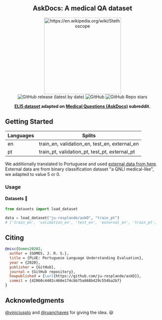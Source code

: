 <br />
<div align="center">
    <h2 align="center">AskDocs: A medical QA dataset</h2>
    <img src="https://images.emojiterra.com/google/noto-emoji/v2.034/512px/1fa7a.png" alt="https://en.wikipedia.org/wiki/Stethoscope" width="250">
    <br />
  <img alt="GitHub release (latest by date)" src="https://img.shields.io/github/v/release/ju-resplande/askD?include_prereleases">
  <img alt="GitHub" src="https://img.shields.io/github/license/ju-resplande/askD">
  <img alt="GitHub Repo stars" src="https://img.shields.io/github/stars/ju-resplande/askD?style=social">
  <p align="center">
  <b>
    <a href="https://huggingface.co/datasets/eli5">ELI5 dataset</a> adapted on <a href="https://www.reddit.com/r/AskDocs/">Medical Questions (AskDocs)</a> subreddit.
  </b>
  </p>
</div>

## Getting Started

 | Languages | Splits|
| --- | --- |
| en  | train_en, validation_en, test_en, external_en |
| pt  | train_pt, validation_pt, test_pt, external_pt |

We additionally translated to Portuguese and used <a href="https://github.com/LasseRegin/medical-question-answer-data"> external data from here<a>.
External data are from binary classification dataset "a QNLI medical-like", we adapted to value 5 or 0.

### Usage

#### Datasets :hugs:

```python
from datasets import load_dataset

data = load_dataset("ju-resplande/askD", "train_pt")
# ['train_en', 'validation_en', 'test_en', 'external_en', 'train_pt', 'validation_pt', 'test_pt', 'external_pt']
```

## Citing

```bibtex
@misc{Gomes20202,
  author = {GOMES, J. R. S.},
  title = {PLUE: Portuguese Language Understanding Evaluation},
  year = {2020},
  publisher = {GitHub},
  journal = {GitHub repository},
  howpublished = {\url{https://github.com/ju-resplande/askD}},
  commit = {42060c4402c460e174cbb75a868b429c554ba2b7}
}
```

## Acknowledgments

[@viniciusplo](https://github.com/viniciusplo) and [@ruanchaves](https://github.com/ruanchaves) for giving the idea. :smiley:
